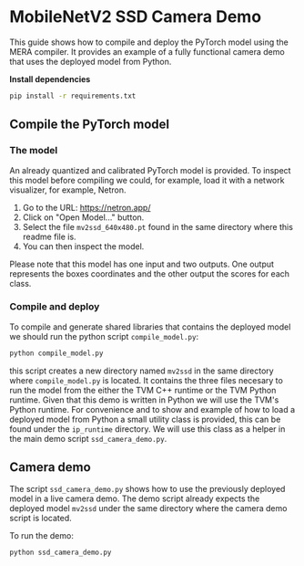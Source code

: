 # MobileNetV2 SSD Camera Demo

This guide shows how to compile and deploy the PyTorch model using the MERA compiler.
It provides an example of a fully functional camera demo that uses the deployed model from Python.

**Install dependencies**
```bash
pip install -r requirements.txt
```

## Compile the PyTorch model

### The model
An already quantized and calibrated PyTorch model is provided.
To inspect this model before compiling we could, for example, load it with a network visualizer, for example, Netron.

1. Go to the URL: https://netron.app/
2. Click on "Open Model..." button.
3. Select the file `mv2ssd_640x480.pt` found in the same directory where this readme file is.
4. You can then inspect the model.

Please note that this model has one input and two outputs. One output represents the boxes coordinates and the other output the scores for each class.

### Compile and deploy

To compile and generate shared libraries that contains the deployed model we should run the python script `compile_model.py`:

```bash
python compile_model.py
```
this script creates a new directory named `mv2ssd` in the same directory where `compile_model.py` is located.
It contains the three files necesary to run the model from the either the TVM C++ runtime or the TVM Python runtime.
Given that this demo is written in Python we will use the TVM's Python runtime. For convenience and to show and example of how to load a deployed model from Python a small utility class is provided, this can be found under the `ip_runtime` directory. We will use this class as a helper in the main demo script `ssd_camera_demo.py`.

## Camera demo

The script `ssd_camera_demo.py` shows how to use the previously deployed model in a live camera demo.
The demo script already expects the deployed model `mv2ssd` under the same directory where the camera demo script is located.

To run the demo:

```
python ssd_camera_demo.py 
```

